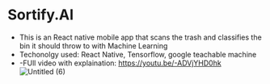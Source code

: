 # Sortify.AI
- This is an React native mobile app that scans the trash and classifies the bin it should throw to with Machine Learning
- Techonolgy used: React Native, Tensorflow, google teachable machine
- -FUll video with explaination: https://youtu.be/-ADVjYHD0hk
![Untitled (6)](https://github.com/dan-the-man639/Sortify.AI/assets/108316903/a5c271a8-a810-4cd8-b91f-5d4df8b0f1f4)
